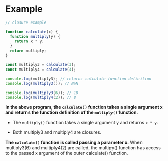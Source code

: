 # Example

```js
// closure example

function calculate(x) {
  function multiply(y) {
    return x * y;
  }
  return multiply;
}

const multiply3 = calculate(3);
const multiply4 = calculate(4);

console.log(multiply3); // returns calculate function definition
console.log(multiply3()); // NaN

console.log(multiply3(6)); // 18
console.log(multiply4(2)); // 8
```

**In the above program, the `calculate()` function takes a single argument x and returns the function definition of the `multiply()` function.**

- The `multiply()` function takes a single argument y and returns `x * y`.

- Both multiply3 and multiply4 are closures.

**The `calculate()` function is called passing a parameter x.** When multiply3(6) and multiply4(2) are called, the multipy() function has access to the passed x argument of the outer calculate() function.
